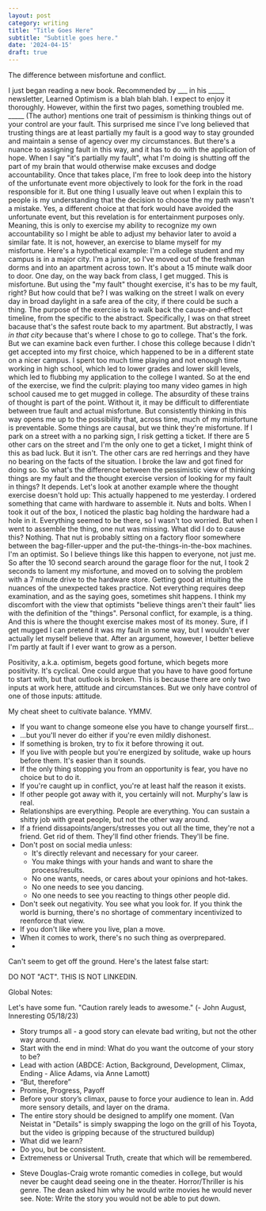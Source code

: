```yaml
---
layout: post
category: writing
title: "Title Goes Here"
subtitle: "Subtitle goes here."
date: '2024-04-15'
draft: true
---
```


The difference between misfortune and conflict.

I just began reading a new book. Recommended by ___ in his _____ newsletter, Learned Optimism is a blah blah blah. I expect to enjoy it thoroughly. However, within the first two pages, something troubled me. _____ (The author) mentions one trait of pessimism is thinking things out of your control are your fault. This surprised me since I've long believed that trusting things are at least partially my fault is a good way to stay grounded and maintain a sense of agency over my circumstances. But there's a nuance to assigning fault in this way, and it has to do with the application of hope. When I say "it's partially my fault", what I'm doing is shutting off the part of my brain that would otherwise make excuses and dodge accountability. Once that takes place, I'm free to look deep into the history of the unfortunate event more objectively to look for the fork in the road responsible for it. But one thing I usually leave out when I explain this to people is my understanding that the decision to choose the my path wasn't a mistake. Yes, a different choice at that fork would have avoided the unfortunate event, but this revelation is for entertainment purposes only. Meaning, this is only to exercise my ability to recognize my own accountability so I might be able to adjust my behavior later to avoid a similar fate. It is not, however, an exercise to blame myself for my misfortune. Here's a hypothetical example: I'm a college student and my campus is in a major city. I'm a junior, so I've moved out of the freshman dorms and into an apartment across town. It's about a 15 minute walk door to door. One day, on the way back from class, I get mugged. This is misfortune. But using the "my fault" thought exercise, it's has to be my fault, right? But how could that be? I was walking on the street I walk on every day in broad daylight in a safe area of the city, if there could be such a thing. The purpose of the exercise is to walk back the cause-and-effect timeline, from the specific to the abstract. Specifically, I was on that street bacause that's the safest route back to my apartment. But abstractly, I was _in that city_ because that's where I chose to go to college. That's the fork. But we can examine back even further. I chose this college because I didn't get accepted into my first choice, which happened to be in a different state on a nicer campus. I spent too much time playing and not enough time working in high school, which led to lower grades and lower skill levels, which led to flubbing my application to the college I wanted. So at the end of the exercise, we find the culprit: playing too many video games in high school caused me to get mugged in college. The absurdity of these trains of thought is part of the point. Without it, it may be difficult to differentiate between true fault and actual misfortune. But consistently thinking in this way opens me up to the possibility that, across time, much of my misfortune is preventable. Some things are causal, but we think they're misfortune. If I park on a street with a no parking sign, I risk getting a ticket. If there are 5 other cars on the street and I'm the only one to get a ticket, I might think of this as bad luck. But it isn't. The other cars are red herrings and they have no bearing on the facts of the situation. I broke the law and got fined for doing so. So what's the difference between the pessimistic view of thinking things are my fault and the thought exercise version of looking for my fault in things? It depends. Let's look at another example where the thought exercise doesn't hold up: This actually happened to me yesterday. I ordered something that came with hardware to assemble it. Nuts and bolts. When I took it out of the box, I noticed the plastic bag holding the hardware had a hole in it. Everything seemed to be there, so I wasn't too worried. But when I went to assemble the thing, one nut was missing. What did I do to cause this? Nothing. That nut is probably sitting on a factory floor somewhere between the bag-filler-upper and the put-the-things-in-the-box machines. I'm an optimist. So I believe things like this happen to everyone, not just me. So after the 10 second search around the garage floor for the nut, I took 2 seconds to lament my misfortune, and moved on to solving the problem with a 7 minute drive to the hardware store. Getting good at intuiting the nuances of the unexpected takes practice. Not everything requires deep examination, and as the saying goes, sometimes shit happens. I think my discomfort with the view that optimists "believe things aren't their fault" lies with the definition of the "things". Personal conflict, for example, is a thing. And this is where the thought exercise makes most of its money. Sure, if I get mugged I can pretend it was my fault in some way, but I wouldn't ever actually let myself believe that. After an argument, however, I better believe I'm partly at fault if I ever want to grow as a person.

Positivity, a.k.a. optimism, begets good fortune, which begets more positivity. It's cyclical. One could argue that you have to have good fortune to start with, but that outlook is broken. This is because there are only two inputs at work here, attitude and circumstances. But we only have control of one of those inputs: attitude.



<!-- This is getting ridiculous. Below, another false start, this time due to having already written an essay very similar. "How to tell if you're an adult." -->

My cheat sheet to cultivate balance. YMMV.

- If you want to change someone else you have to change yourself first...
- ...but you'll never do either if you're even mildly dishonest.
- If something is broken, try to fix it before throwing it out.
- If you live with people but you're energized by solitude, wake up hours before them. It's easier than it sounds.
- If the only thing stopping you from an opportunity is fear, you have no choice but to do it.
- If you're caught up in conflict, you're at least half the reason it exists.
- If other people got away with it, you certainly will not. Murphy's law is real.
- Relationships are everything. People are everything. You can sustain a shitty job with great people, but not the other way around.
- If a friend dissapoints/angers/stresses you out all the time, they're not a friend. Get rid of them. They'll find other friends. They'll be fine.
- Don't post on social media unless: 
  - It's directly relevant and necessary for your career.
  - You make things with your hands and want to share the process/results.
  - No one wants, needs, or cares about your opinions and hot-takes.
  - No one needs to see you dancing.
  - No one needs to see you reacting to things other people did.
- Don't seek out negativity. You see what you look for. If you think the world is burning, there's no shortage of commentary incentivized to reenforce that view.
- If you don't like where you live, plan a move.
- When it comes to work, there's no such thing as overprepared.
- 

Can't seem to get off the ground. Here's the latest false start:

<!-- - {{[[TODO]]}} Is it a skill to refrain from co-opting others' pain unnecessarily?
    - How much is useful vs. how much is selfish/insensitive/uncaring, etc etc

When you find out someone you never met died, do you get sad? No, right? Why would you? You didn't know Janice. But what 

Notes for next time: I used to feel something. Now I feel a split-second pang of killed buzz, but then I feel nothin'. Does it depend on the death? Is an OD the same as a tragedy? Does horrified count? Being affected by it isn't the same as feeling sad about it. What about the person's contributions, and those future contributions that will never be realized? -->

<!-- Something I've been meaning to try: use headings for section transitions -->

DO NOT "ACT". THIS IS NOT LINKEDIN.

Global Notes:

Let's have some fun. "Caution rarely leads to awesome." (- John August, Inneresting 05/18/23)

- Story trumps all - a good story can elevate bad writing, but not the other way around.
- Start with the end in mind: What do you want the outcome of your story to be?
- Lead with action (ABDCE: Action, Background, Development, Climax, Ending - Alice Adams, via Anne Lamott)
- “But, therefore”
- Promise, Progress, Payoff
- Before your story’s climax, pause to force your audience to lean in. Add more sensory details, and layer on the drama.
- The entire story should be designed to amplify one moment. (Van Neistat in "Details" is simply swapping the logo on the grill of his Toyota, but the video is gripping because of the structured buildup)
- What did we learn?
- Do you, but be consistent.
- Extremeness or Universal Truth, create that which will be remembered.

<!-- Candidate note -->
- Steve Douglas-Craig wrote romantic comedies in college, but would never be caught dead seeing one in the theater. Horror/Thriller is his genre. The dean asked him why he would write movies he would never see. Note: Write the story you would not be able to put down.